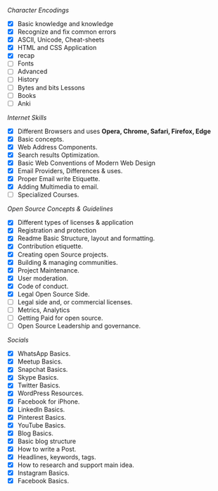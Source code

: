 *Character Encodings*
- [x] Basic knowledge and knowledge
- [x] Recognize and fix common errors
- [x] ASCII, Unicode, Cheat-sheets
- [x] HTML and CSS Application
- [x] recap
- [ ] Fonts
- [ ] Advanced
- [ ] History
- [ ] Bytes and bits Lessons
- [ ] Books
- [ ] Anki

*Internet Skills*
- [x] Different Browsers and uses **Opera, Chrome, Safari, Firefox, Edge**
- [x] Basic concepts.
- [x] Web Address Components.
- [x] Search results Optimization.
- [x] Basic Web Conventions of Modern Web Design
- [x] Email Providers, Differences & uses.
- [x] Proper Email write Etiquette.
- [x] Adding Multimedia to email.
- [ ] Specialized Courses.

*Open Source Concepts & Guidelines*
- [x] Different types of licenses & application
- [x] Registration and protection
- [x] Readme Basic Structure, layout and formatting.
- [x] Contribution etiquette.
- [x] Creating open Source projects.
- [x] Building & managing communities.
- [x] Project Maintenance.
- [x] User moderation.
- [x] Code of conduct.
- [x] Legal Open Source Side.
- [ ] Legal side and, or commercial  licenses.
- [ ] Metrics, Analytics
- [ ] Getting Paid for open source.
- [ ] Open Source Leadership and governance.

*Socials*
- [x] WhatsApp Basics.
- [x] Meetup Basics.
- [x] Snapchat Basics.
- [x] Skype Basics.
- [x] Twitter Basics.
- [x] WordPress Resources.
- [x] Facebook for iPhone.
- [x] LinkedIn Basics.
- [x] Pinterest Basics.
- [x] YouTube Basics.
- [x] Blog Basics.
- [x] Basic blog structure
- [x] How to write a Post.
- [x] Headlines, keywords, tags.
- [x] How to research and support main idea.
- [x] Instagram Basics.
- [x] Facebook Basics.